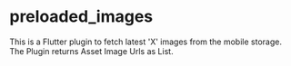 # preloaded_images
This is a Flutter plugin to fetch latest 'X' images from the mobile storage. The Plugin returns Asset Image Urls as List.

